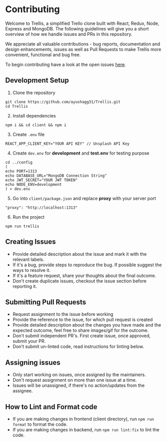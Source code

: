 # Contributing

Welcome to Trellis, a simplified Trello clone built with React, Redux, Node, Express and MongoDB. The following guidelines will give you a short overview of how we handle issues and PRs in this repository.

We appreciate all valuable contributions - bug reports, documentation and design enhancements, issues as well as Pull Requests to make Trellis more convenient, functional and bug free.

To begin contributing have a look at the open issues [here](https://github.com/ayushagg31/Trellis/issues).

## Development Setup  
1. Clone the repository
```
git clone https://github.com/ayushagg31/Trellis.git
cd Trellis
```
2. Install dependencies
```
npm i && cd client && npm i
```
3. Create `.env` file 
```
REACT_APP_CLIENT_KEY="YOUR API KEY" // Unsplash API Key
```
4. Create `dev.env` for **development** and **test.env** for testing purpose  
```
cd ../config
(
echo PORT=1313
echo DATABASE_URL="MongoDB Connection String"
echo JWT_SECRET="YOUR JWT TOKEN"
echo NODE_ENV=development
) > dev.env
```
5. Go into `client/package.json` and replace **proxy** with your server port 
```
"proxy": "http://localhost:1313"
```
6. Run the project
```
npm run trellis
```

 ## Creating Issues
 - Provide detailed description about the issue and mark it with the relevant labels.
 - If it's a bug, provide steps to reproduce the bug. If possible suggest the ways to resolve it.
 - If it's a feature request, share your thoughts about the final outcome.
 - Don't create duplicate issues, checkout the issue section before reporting it.
 
 ## Submitting Pull Requests
 - Request assignment to the issue before working
 - Provide the reference to the issue, for which pull request is created
 - Provide detailed description about the changes you have made and the expected outcome, feel free to share images/gif for the outcome.
 - Don't submit independent PR's. First create issue, once approved, submit your PR.
 - Don't submit un-linted code, read instructions for linting below.
  
## Assigning issues
- Only start working on issues, once assigned by the maintainers.
- Don't request assignment on more than one issue at a time.
- Issues will be unassigned, if there's no action/updates from the assignee.

## How to Lint and Format code
- If you are making changes in frontend (client directory), run `npm run format` to format the code.
- If you are making changes in backend, run `npm run lint:fix` to lint the code.
 
